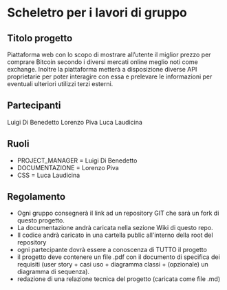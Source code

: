 # Scheletro per i lavori di gruppo

## Titolo progetto 

Piattaforma web con lo scopo di mostrare all’utente il miglior prezzo per comprare Bitcoin secondo i diversi mercati online meglio noti come exchange.
Inoltre la piattaforma metterà a disposizione diverse API proprietarie per poter interagire con essa e prelevare le informazioni per eventuali ulteriori utilizzi terzi esterni.




## Partecipanti
Luigi Di Benedetto
Lorenzo Piva
Luca Laudicina

## Ruoli

* PROJECT_MANAGER = Luigi Di Benedetto
* DOCUMENTAZIONE = Lorenzo Piva
* CSS = Luca Laudicina

## Regolamento
* Ogni gruppo consegnerà il link ad un repository GIT che sarà un fork di questo progetto.
* La documentazione andrà caricata nella sezione Wiki di questo repo.
* Il codice andrà caricato in una cartella public all'interno della root del repository
* ogni partecipante dovrà essere a conoscenza di TUTTO il progetto
* il progetto deve contenere un file .pdf con il documento di specifica dei requisiti (user story + casi uso + diagramma classi + (opzionale) un diagramma di sequenza).
* redazione di una relazione tecnica del progetto (caricata come file .md)
